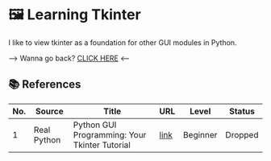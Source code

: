 # 🖼️ Learning Tkinter

I like to view tkinter as a foundation for other GUI modules in Python.

--> Wanna go back? [CLICK HERE](https://github.com/Akane625/Personal-Projects) <--

## 📚 References
| No. | Source | Title | URL | Level | Status |
|-----|--------|-------|-----|-------|--------|
| 1 | Real Python | Python GUI Programming: Your Tkinter Tutorial | [link](https://realpython.com/python-gui-tkinter/#making-your-applications-interactive) | Beginner | Dropped
